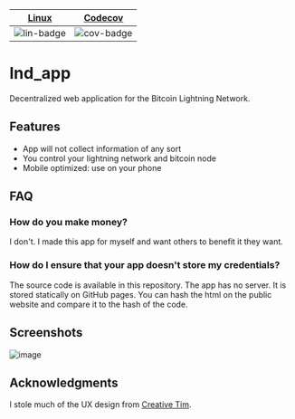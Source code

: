 | [Linux][lin-link] | [Codecov][cov-link] |
| :---------------: | :-----------------: |
| ![lin-badge]      | ![cov-badge]        |

[lin-badge]: https://travis-ci.org/phillyfan1138/lnd_app.svg?branch=master "Travis build status"
[lin-link]:  https://travis-ci.org/phillyfan1138/lnd_app "Travis build status"
[cov-badge]: https://codecov.io/gh/phillyfan1138/lnd_app/branch/master/graph/badge.svg
[cov-link]:  https://codecov.io/gh/phillyfan1138/lnd_app

# lnd_app

Decentralized web application for the Bitcoin Lightning Network.  

## Features
* App will not collect information of any sort
* You control your lightning network and bitcoin node
* Mobile optimized: use on your phone

## FAQ

### How do you make money?

I don't.  I made this app for myself and want others to benefit it they want.

### How do I ensure that your app doesn't store my credentials?

The source code is available in this repository.  The app has no server.  It is stored statically on GitHub pages.  You can hash the html on the public website and compare it to the hash of the code. 


## Screenshots

![image](https://github.com/phillyfan1138/lnd_app/raw/master/screenshots/Screenshot-2018-6-17%20React%20App.png)

## Acknowledgments

I stole much of the UX design from [Creative Tim](https://github.com/creativetimofficial/material-dashboard-react).